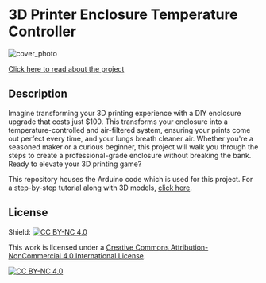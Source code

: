 # 3D Printer Enclosure Temperature Controller

![cover_photo](./Images/cover-photo.png)

[Click here to read about the project](https://arcanelayers.com/the-100-temp-controlled-and-filtered-printer-enclosure/)

## Description

Imagine transforming your 3D printing experience with a DIY enclosure upgrade that costs just $100. This transforms your enclosure into a temperature-controlled and air-filtered system, ensuring your prints come out perfect every time, and your lungs breath cleaner air. Whether you're a seasoned maker or a curious beginner, this project will walk you through the steps to create a professional-grade enclosure without breaking the bank. Ready to elevate your 3D printing game?  

This repository houses the Arduino code which is used for this project. For a step-by-step tutorial along with 3D models, [click here](https://arcanelayers.com/the-100-temp-controlled-and-filtered-printer-enclosure/).

## License

Shield: [![CC BY-NC 4.0][cc-by-nc-shield]][cc-by-nc]

This work is licensed under a
[Creative Commons Attribution-NonCommercial 4.0 International License][cc-by-nc].

[![CC BY-NC 4.0][cc-by-nc-image]][cc-by-nc]

[cc-by-nc]: https://creativecommons.org/licenses/by-nc/4.0/
[cc-by-nc-image]: https://licensebuttons.net/l/by-nc/4.0/88x31.png
[cc-by-nc-shield]: https://img.shields.io/badge/License-CC%20BY--NC%204.0-lightgrey.svg